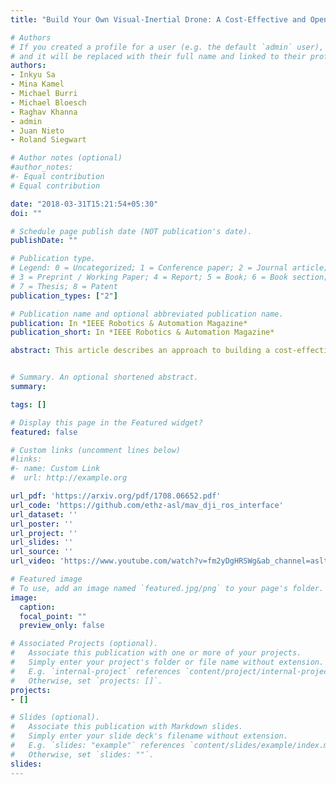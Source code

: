 ```yaml
---
title: "Build Your Own Visual-Inertial Drone: A Cost-Effective and Open-Source Autonomous Drone"

# Authors
# If you created a profile for a user (e.g. the default `admin` user), write the username (folder name) here 
# and it will be replaced with their full name and linked to their profile.
authors:
- Inkyu Sa
- Mina Kamel
- Michael Burri
- Michael Bloesch
- Raghav Khanna
- admin
- Juan Nieto
- Roland Siegwart

# Author notes (optional)
#author_notes:
#- Equal contribution
# Equal contribution

date: "2018-03-31T15:21:54+05:30"
doi: ""

# Schedule page publish date (NOT publication's date).
publishDate: ""

# Publication type.
# Legend: 0 = Uncategorized; 1 = Conference paper; 2 = Journal article;
# 3 = Preprint / Working Paper; 4 = Report; 5 = Book; 6 = Book section;
# 7 = Thesis; 8 = Patent
publication_types: ["2"]

# Publication name and optional abbreviated publication name.
publication: In *IEEE Robotics & Automation Magazine*
publication_short: In *IEEE Robotics & Automation Magazine*

abstract: This article describes an approach to building a cost-effective and research-grade visual-inertial (VI) odometry-aided vertical takeoff and landing (VTOL) platform. We utilize an off-the-shelf VI sensor, an onboard computer, and a quadrotor platform, all of which are factory calibrated and mass produced, thereby sharing similar hardware and sensor specifications [e.g., mass, dimensions, intrinsic and extrinsic of camera-inertial measurement unit (IMU) systems, and signal-to-noise ratio]. We then perform system calibration and identification, enabling the use of our VI odometry, multisensor fusion (MSF), and model predictive control (MPC) frameworks with off-the-shelf products. This approach partially circumvents the tedious parameter-tuning procedures required to build a full system. The complete system is extensively evaluated both indoors using a motioncapture system and outdoors using a laser tracker while performing hover and step responses and trajectory-following tasks in the presence of external wind disturbances. We achieve root-mean-square (rms) pose errors of 0.036 m with respect to reference hover trajectories. We also conduct relatively long distance (.180 m) experiments on a farm site, demonstrating a 0.82% drift error of the total flight distance. This article conveys the insights we acquired about the platform and sensor module and offers open-source code with tutorial documentation to the community.


# Summary. An optional shortened abstract.
summary: 

tags: []

# Display this page in the Featured widget?
featured: false

# Custom links (uncomment lines below)
#links:
#- name: Custom Link
#  url: http://example.org

url_pdf: 'https://arxiv.org/pdf/1708.06652.pdf'
url_code: 'https://github.com/ethz-asl/mav_dji_ros_interface'
url_dataset: ''
url_poster: ''
url_project: ''
url_slides: ''
url_source: ''
url_video: 'https://www.youtube.com/watch?v=fm2yDgHRSWg&ab_channel=aslteam'

# Featured image
# To use, add an image named `featured.jpg/png` to your page's folder. 
image:
  caption: 
  focal_point: ""
  preview_only: false

# Associated Projects (optional).
#   Associate this publication with one or more of your projects.
#   Simply enter your project's folder or file name without extension.
#   E.g. `internal-project` references `content/project/internal-project/index.md`.
#   Otherwise, set `projects: []`.
projects:
- []

# Slides (optional).
#   Associate this publication with Markdown slides.
#   Simply enter your slide deck's filename without extension.
#   E.g. `slides: "example"` references `content/slides/example/index.md`.
#   Otherwise, set `slides: ""`.
slides: 
---
```


<!-- {{% callout note %}}
Click the *Cite* button above to demo the feature to enable visitors to import publication metadata into their reference management software.
{{% /callout %}}

{{% callout note %}}
Create your slides in Markdown - click the *Slides* button to check out the example.
{{% /callout %}}

Supplementary notes can be added here, including [code, math, and images](https://wowchemy.com/docs/writing-markdown-latex/).
 -->